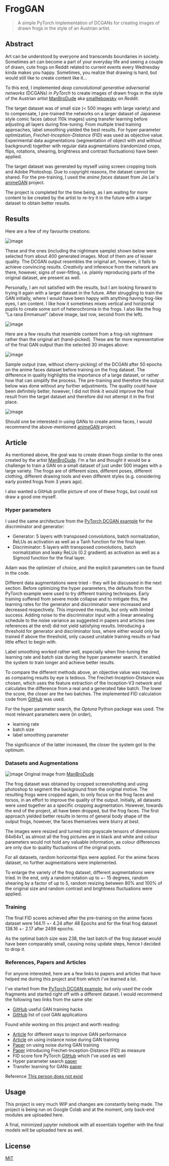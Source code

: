 
# FrogGAN

> A simple PyTorch Implementation of DCGANs for creating images of drawn frogs in the style of an Austrian artist.

## Abstract

Art can be understood by everyone and transcends boundaries in society. 
Sometimes art can become a part of your everyday life and seeing a couple of drawn, cute frogs on Reddit related to 
current events every Wednesday kinda makes you happy. Sometimes, you realize that drawing is hard, 
but would still like to create content like it...

To this end, I implemented _deep convolutional generative adversarial networks_ (DCGANs) in _PyTorch_ 
to create images of drawn frogs in the style of the Austrian artist 
[ManBroDude](https://manbrodude.art/) aka [smalllebowsky](https://www.reddit.com/user/SmallLebowsky/) on _Reddit_.

The target dataset was of small size (< 500 images with large variety) and to compensate, I pre-trained the networks on 
a larger dataset of Japanese style comic faces (about 110k images) using transfer learning before adjusting all layers 
during fine-tuning. From multiple tried training approaches, label smoothing yielded the best results. For 
hyper parameter optimization, _Frechet-Inception-Distance_ (FID) was used as objective value.
Experimental data augmentations (segmentation of object with and without background) together with regular data 
augmentations (randomized crops, flips, rotations, shearing, brightness and contrast fluctuations) have been applied.

The target dataset was generated by myself using screen cropping tools and Adobe Photoshop. Due to copyright reasons,
the dataset cannot be shared.
For the pre-training, I used the _anime faces_ dataset from Jie Lei's [animeGAN](https://github.com/jayleicn/animeGAN)
project.

The project is completed for the time being, as I am waiting for more content to be created by the artist to re-try it
in the future with a larger dataset to obtain better results.

## Results

Here are a few of my favourite creations:

![image](images/frognet_ok1.png)

These and the ones (including the nightmare sample) shown below were selected from about 400 generated images.
Most of them are of lesser quality. The DCGAN output resembles the original art, however, it fails to achieve 
convincing results. _Creativity_ and inference from the network are there, however, signs of over-fitting, i.e. plainly
reproducing parts of the original dataset, are present as well. 

Personally, I am not satisfied with the results, but I am looking forward to trying it again with a larger dataset in the future. 
After struggling to train the GAN initially, where I would have been happy with anything having frog-like eyes, I am content. 
I like how it sometimes mixes vertical and horizontal pupils to create some sort of heterochromia in
the frogs. 
I also like the frog "La rana Emmanuel" (above image, last row, second from the left).

![image](images/frognet_ok2.png)

Here are a few results that resemble content from a frog-ish nightmare rather than the original art (hand-picked). 
These are far more representative of the final GAN output than the selected 30 images above:

![image](images/frognet_night1.png)

Sample output (raw, without cherry-picking) of the DCGAN after 50 epochs on the anime faces dataset before training
on the frog dataset. The difference in quality highlights the importance of a large dataset, or rather how that can 
simplify the process. The pre-training and therefore the output below was done without any further adjustments. 
The quality could have been definitely better, however, I did not think it would improve the final result from the 
target dataset and therefore did not attempt it in the first place.

![image](images/anime_gen.png)

Should one be interested in using GANs to create anime faces, I would recommend the above-mentioned 
[animeGAN](https://github.com/jayleicn/animeGAN) project.

## Article

As mentioned above, the goal was to create drawn frogs similar to the ones created by the artist [ManBroDude](https://manbrodude.art/).
I'm a fan and thought it would be a challenge to train a GAN on a small dataset of just under 500 images with a large variety.
The frogs are of different sizes, different poses, different clothing, different drawing tools and even different styles 
(e.g. considering early posted frogs from 3 years ago). 

I also wanted a GitHub profile picture of one of these frogs, but could not draw a good one myself.
  
### Hyper parameters

I used the same architecture from the [PyTorch DCGAN example](https://pytorch.org/tutorials/beginner/dcgan_faces_tutorial.html)
for the discriminator and generator:

- Generator: 5 layers with transposed convolutions, batch normalization, ReLUs as activation 
 as well as a Tanh function for the final layer.
- Discriminator: 5 layers with transposed convolutions, batch normalization and leaky ReLUs (0.2 gradient) as activation 
as well as a Sigmoid function for the final layer.
  
Adam was the optimizer of choice, and the explicit parameters can be found in the code. 

Different data augmentations were tried - they will be discussed in the next section. 
Before optimizing the hyper parameters, the defaults from the PyTorch example were used to try different training techniques.
Early training suffered from severe mode collapse and to mitigate this, the learning rates for the generator 
and discriminator were increased and decreased respectively. This improved the results, but only with limited success. 
Adding noise to the discriminator input with a linear annealing schedule to the noise variance as suggested in papers and articles 
(see references at the end) did not yield satisfying results.
Introducing a threshold for generator and discriminator loss, where either would only be trained if above the threshold, only caused unstable training 
results or had little effect to begin with. 

Label smoothing worked rather well, especially when fine-tuning the learning rate and batch size during the hyper parameter search.
It enabled the system to train longer and achieve better results.

To compare the different methods above, an objective value was required, as comparing results by eye is tedious. 
The Frechet-Inception-Distance was chosen, which uses the feature extraction of the Inception-V3 network and 
calculates the difference from a real and a generated fake batch. The lower the score, the closer are the two batches.
The implemented FID calculation code from [GitHub](https://github.com/mseitzer/pytorch-fid) was used.

For the hyper parameter search, the _Optuna_ Python package was used. The most relevant parameters were (in order),

- learning rate
- batch size
- label smoothing parameter

The significance of the latter increased, the closer the system got to the optimum.

### Datasets and Augmentations

![image](images/frognet_dataproprocessing.png)
Original image from [ManBroDude](https://manbrodude.art/)

The frog dataset was obtained by cropped screenshotting and using photoshop to segment the background from the original motive.
The resulting frogs were cropped again, to only focus on the frog faces and torsos, in an effort to improve the quality of the output.
Initially, all datasets were used together as a specific cropping augmentation. However, 
towards the end of the project, all have been dropped, but the frog faces.
The first approach yielded better results in terms of general body shape of the output frogs, however, the faces themselves were blurry at best.

The images were resized and turned into grayscale tensors of dimensions 64x64x1, as almost all the frog pictures are in 
black and white and colour parameters would not hold any valuable information, 
as colour differences are only due to quality fluctuations of the original posts.

For all datasets, random horizontal flips were applied. For the anime faces dataset, 
no further augmentations were implemented.

To enlarge the variety of the frog dataset, different augmentations were tried. In the end, 
only a random rotation up to +- 15 degrees, random shearing by a factor of up to 5, 
random resizing between 80% and 100% of the original size and random contrast and brightness fluctuations were applied.

### Training

The final FID scores achieved after the pre-training on the anime faces dataset were 144.11 +- 4.24 after 48 Epochs
and for the final frog dataset 138.16 +- 2.17 after 2499 epochs. 

As the optimal batch size was 238, the last batch of the frog dataset would have been comparably small, causing noisy update steps, hence I decided to drop it. 


### References, Papers and Articles

For anyone interested, here are a few links to papers and articles that have helped me 
during this project and from which I've learned a lot.

I've started from the [PyTorch DCGAN example](https://pytorch.org/tutorials/beginner/dcgan_faces_tutorial.html),
but only used the code fragments and started right off with a different dataset. 
I would recommend the following two links from the same site:

- [GitHub](https://github.com/soumith/ganhacks) useful GAN training hacks
- [GitHub](https://github.com/nashory/gans-awesome-applications) list of cool GAN applications

Found while working on this project and worth reading:

- [Article](https://towardsdatascience.com/gan-ways-to-improve-gan-performance-acf37f9f59b)
  for different ways to improve GAN performance
- [Article](https://www.inference.vc/instance-noise-a-trick-for-stabilising-gan-training/)
  on using instance noise during GAN training
- [Paper](https://openaccess.thecvf.com/content_CVPR_2019/papers/Jenni_On_Stabilizing_Generative_Adversarial_Training_With_Noise_CVPR_2019_paper.pdf)
  on using noise during GAN training
- [Paper](https://arxiv.org/abs/1706.08500) introducing Frechet-Inception-Distance (FID) as measure
- FID score fore PyTorch [GitHub](https://github.com/mseitzer/pytorch-fid) which I've used as well
- Hyper parameter search [paper](https://assets.researchsquare.com/files/rs-95571/v1_stamped.pdf)
- Transfer learning for GANs 
  [paper](https://openaccess.thecvf.com/content_ECCV_2018/papers/yaxing_wang_Transferring_GANs_generating_ECCV_2018_paper.pdf)

Reference
[This person does not exist](https://thispersondoesnotexist.com/)

## Usage

This project is very much WIP and changes are constantly being made. The project is being run on Google Colab and at the moment, 
only back-end modules are uploaded here.

A final, minimized jupyter notebook with all essentials together with the final models  will be uploaded here as well.

## License
[MIT](https://choosealicense.com/licenses/mit/)